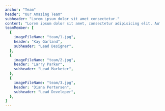 ```yaml
---
anchor: "Team"
header: "Our Amazing Team"
subheader: "Lorem ipsum dolor sit amet consectetur."
content: "Lorem ipsum dolor sit amet, consectetur adipisicing elit. Aut eaque, laboriosam veritatis, quos non quis ad perspiciatis, totam corporis ea, alias ut unde."
teamMember: [
  {
    imageFileName: "team/1.jpg",
    header: "Kay Garland",
    subheader: "Lead Designer",
  },
  {
    imageFileName: "team/2.jpg",
    header: "Larry Parker",
    subheader: "Lead Marketer",
  },
  {
    imageFileName: "team/3.jpg",
    header: "Diana Pertersen",
    subheader: "Lead Developer",
  },
]
---
```

